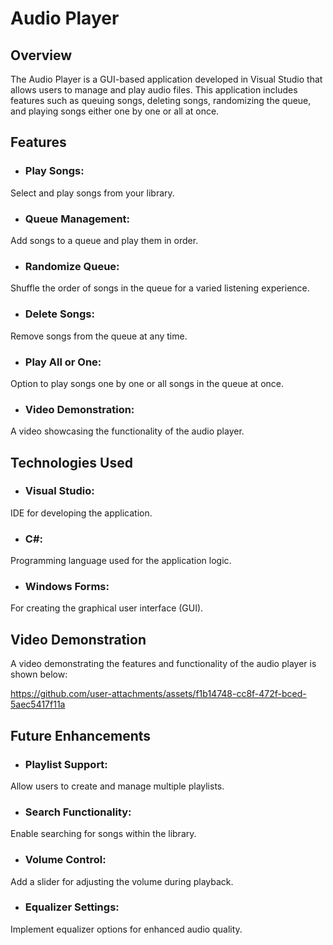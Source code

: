# Audio Player
## Overview
The Audio Player is a GUI-based application developed in Visual Studio that allows users to manage and play audio files. This application includes features such as queuing songs, deleting songs, randomizing the queue, and playing songs either one by one or all at once.

## Features
- ### Play Songs:
Select and play songs from your library.

- ### Queue Management:
Add songs to a queue and play them in order.

- ### Randomize Queue:
Shuffle the order of songs in the queue for a varied listening experience.

- ### Delete Songs:
Remove songs from the queue at any time.

- ### Play All or One:
Option to play songs one by one or all songs in the queue at once.

- ### Video Demonstration:
A video showcasing the functionality of the audio player.

## Technologies Used

- ### Visual Studio:
IDE for developing the application.

- ### C#:
Programming language used for the application logic.

- ### Windows Forms:
For creating the graphical user interface (GUI).

## Video Demonstration
A video demonstrating the features and functionality of the audio player is shown below:

https://github.com/user-attachments/assets/f1b14748-cc8f-472f-bced-5aec5417f11a



## Future Enhancements

- ### Playlist Support: 
Allow users to create and manage multiple playlists.

- ### Search Functionality: 
Enable searching for songs within the library.

- ### Volume Control: 
Add a slider for adjusting the volume during playback.

- ### Equalizer Settings: 
Implement equalizer options for enhanced audio quality.
